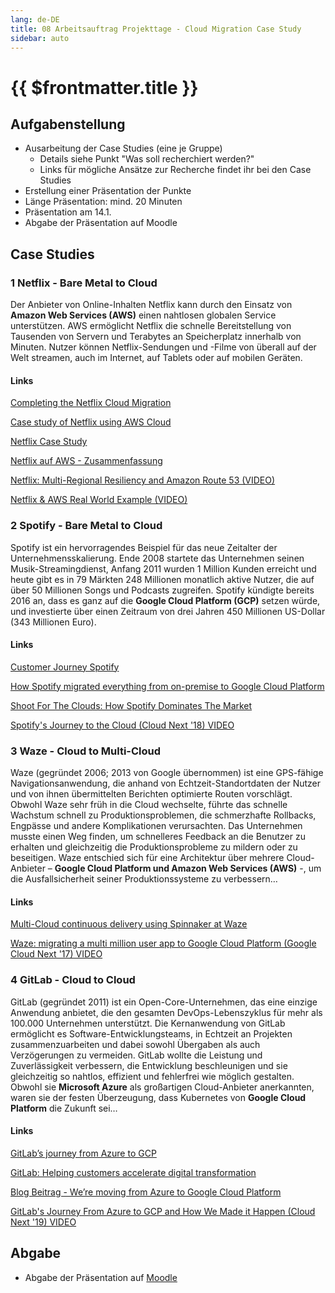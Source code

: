 ```yaml
---
lang: de-DE
title: 08 Arbeitsauftrag Projekttage - Cloud Migration Case Study
sidebar: auto
---
```


# {{ $frontmatter.title }}

## Aufgabenstellung
* Ausarbeitung der Case Studies (eine je Gruppe)
  * Details siehe Punkt "Was soll recherchiert werden?"
  * Links für mögliche Ansätze zur Recherche findet ihr bei den Case Studies
* Erstellung einer Präsentation der Punkte
* Länge Präsentation: mind. 20 Minuten
* Präsentation am 14.1.
* Abgabe der Präsentation auf Moodle


## Case Studies

### 1 Netflix - Bare Metal to Cloud
Der Anbieter von Online-Inhalten Netflix kann durch den Einsatz von **Amazon Web Services (AWS)** einen nahtlosen globalen Service unterstützen. AWS ermöglicht Netflix die schnelle Bereitstellung von Tausenden von Servern und Terabytes an Speicherplatz innerhalb von Minuten. Nutzer können Netflix-Sendungen und -Filme von überall auf der Welt streamen, auch im Internet, auf Tablets oder auf mobilen Geräten.

#### Links
[Completing the Netflix Cloud Migration](https://about.netflix.com/en/news/completing-the-netflix-cloud-migration)

[Case study of Netflix using AWS Cloud](https://www.linkedin.com/pulse/case-study-netflix-using-aws-cloud-abhinav-singh)

[Netflix Case Study](https://aws.amazon.com/de/solutions/case-studies/netflix-case-study/)

[Netflix auf AWS - Zusammenfassung](https://aws.amazon.com/de/solutions/case-studies/netflix/)

[Netflix: Multi-Regional Resiliency and Amazon Route 53 (VIDEO)](https://www.youtube.com/watch?v=WDDkLOT8SCk&list=PLhr1KZpdzukdeX8mQ2qO73bg6UKQHYsHb&index=12)

[Netflix & AWS Real World Example (VIDEO)](https://www.youtube.com/watch?v=uLGYO09eCzo)

### 2 Spotify - Bare Metal to Cloud
Spotify ist ein hervorragendes Beispiel für das neue Zeitalter der Unternehmensskalierung. Ende 2008 startete das Unternehmen seinen Musik-Streamingdienst, Anfang 2011 wurden 1 Million Kunden erreicht und heute gibt es in 79 Märkten 248 Millionen monatlich aktive Nutzer, die auf über 50 Millionen Songs und Podcasts zugreifen. Spotify kündigte bereits 2016 an, dass es ganz auf die **Google Cloud Platform (GCP)** setzen würde, und investierte über einen Zeitraum von drei Jahren 450 Millionen US-Dollar (343 Millionen Euro).

#### Links
[Customer Journey Spotify](https://cloud.google.com/customers/spotify)

[How Spotify migrated everything from on-premise to Google Cloud Platform](https://www.computerworld.com/article/3427799/how-spotify-migrated-everything-from-on-premise-to-google-cloud-platform.html)

[Shoot For The Clouds: How Spotify Dominates The Market](https://www.softwareadvisoryservice.com/en/case-studies/shoot-for-the-clouds-how-spotify-dominates-the-market/)

[Spotify's Journey to the Cloud (Cloud Next '18) VIDEO](https://www.youtube.com/watch?v=5aBORQim-KM)


### 3 Waze - Cloud to Multi-Cloud
Waze (gegründet 2006; 2013 von Google übernommen) ist eine GPS-fähige Navigationsanwendung, die anhand von Echtzeit-Standortdaten der Nutzer und von ihnen übermittelten Berichten optimierte Routen vorschlägt. Obwohl Waze sehr früh in die Cloud wechselte, führte das schnelle Wachstum schnell zu Produktionsproblemen, die schmerzhafte Rollbacks, Engpässe und andere Komplikationen verursachten. Das Unternehmen musste einen Weg finden, um schnelleres Feedback an die Benutzer zu erhalten und gleichzeitig die Produktionsprobleme zu mildern oder zu beseitigen. Waze entschied sich für eine Architektur über mehrere Cloud-Anbieter – **Google Cloud Platform und Amazon Web Services (AWS)** -, um die Ausfallsicherheit seiner Produktionssysteme zu verbessern…

#### Links
[Multi-Cloud continuous delivery using Spinnaker at Waze](https://cloud.google.com/blog/products/gcp/guest-post-multi-cloud-continuous-delivery-using-spinnaker-at-waze)

[Waze: migrating a multi million user app to Google Cloud Platform (Google Cloud Next '17) VIDEO](https://www.youtube.com/watch?v=woazNHiP-r0)


### 4 GitLab - Cloud to Cloud
GitLab (gegründet 2011) ist ein Open-Core-Unternehmen, das eine einzige Anwendung anbietet, die den gesamten DevOps-Lebenszyklus für mehr als 100.000 Unternehmen unterstützt.
Die Kernanwendung von GitLab ermöglicht es Software-Entwicklungsteams, in Echtzeit an Projekten zusammenzuarbeiten und dabei sowohl Übergaben als auch Verzögerungen zu vermeiden. GitLab wollte die Leistung und Zuverlässigkeit verbessern, die Entwicklung beschleunigen und sie gleichzeitig so nahtlos, effizient und fehlerfrei wie möglich gestalten. Obwohl sie **Microsoft Azure** als großartigen Cloud-Anbieter anerkannten, waren sie der festen Überzeugung, dass Kubernetes von **Google Cloud Platform** die Zukunft sei… 

#### Links
[GitLab’s journey from Azure to GCP](https://about.gitlab.com/blog/2019/05/02/gitlab-journey-from-azure-to-gcp/)

[GitLab: Helping customers accelerate digital transformation](https://cloud.google.com/customers/gitlab)

[Blog Beitrag - We’re moving from Azure to Google Cloud Platform](https://about.gitlab.com/blog/2018/06/25/moving-to-gcp/)

[GitLab's Journey From Azure to GCP and How We Made it Happen (Cloud Next '19) VIDEO](https://www.youtube.com/watch?v=Ve_9mbJHPXQ&t=267s)


## Abgabe
* Abgabe der Präsentation auf [Moodle]()